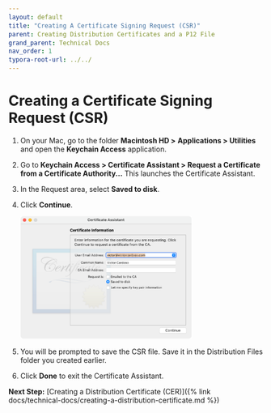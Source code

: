 ```yaml
---
layout: default
title: "Creating A Certificate Signing Request (CSR)"
parent: Creating Distribution Certificates and a P12 File
grand_parent: Technical Docs
nav_order: 1
typora-root-url: ../../
---
```


# Creating a Certificate Signing Request (CSR)

1. On your Mac, go to the folder **Macintosh HD >** **Applications > Utilities** and open the **Keychain Access** application.

2. Go to **Keychain Access > Certificate Assistant > Request a Certificate from a Certificate Authority...** This launches the Certificate Assistant.

3. In the Request area, select **Saved to disk**.

4. Click **Continue**. <br />

   <img src="/files/images/csr-request-2.png" alt="csr-request-2" style="zoom: 33%;" />

5. You will be prompted to save the CSR file. Save it in the Distribution Files folder you created earlier.

6. Click **Done** to exit the Certificate Assistant.

**Next Step:** [Creating a Distribution Certificate (CER)]({% link docs/technical-docs/creating-a-distribution-certificate.md %})

